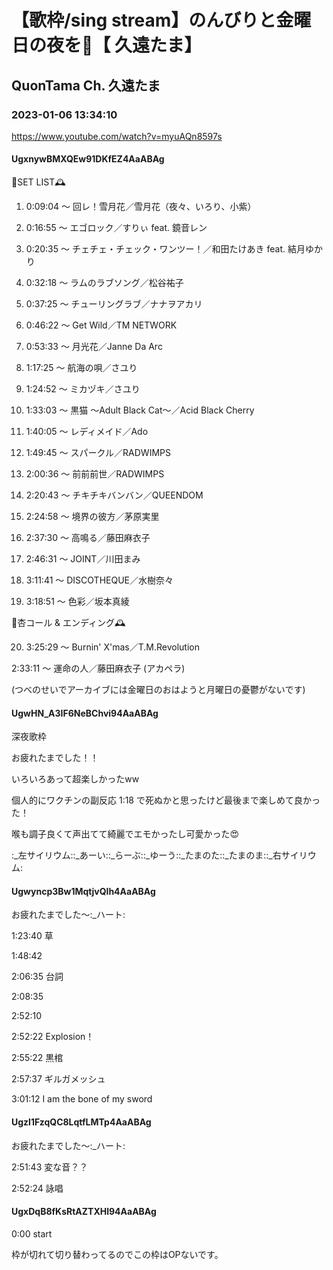 # 【歌枠/sing stream】のんびりと金曜日の夜を🌙【 久遠たま】

## QuonTama Ch. 久遠たま

### 2023-01-06 13:34:10

https://www.youtube.com/watch?v=myuAQn8597s

#### UgxnywBMXQEw91DKfEZ4AaABAg

🥀SET LIST🕰



01. 0:09:04 ～ 回レ！雪月花／雪月花（夜々、いろり、小紫）



02. 0:16:55 ～ エゴロック／すりぃ feat. 鏡音レン



03. 0:20:35 ～ チェチェ・チェック・ワンツー！／和田たけあき feat. 結月ゆかり



04. 0:32:18 ～ ラムのラブソング／松谷祐子



05. 0:37:25 ～ チューリングラブ／ナナヲアカリ



06. 0:46:22 ～ Get Wild／TM NETWORK



07. 0:53:33 ～ 月光花／Janne Da Arc



08. 1:17:25 ～ 航海の唄／さユり



09. 1:24:52 ～ ミカヅキ／さユり



10. 1:33:03 ～ 黒猫 ～Adult Black Cat～／Acid Black Cherry



11. 1:40:05 ～ レディメイド／Ado



12. 1:49:45 ～ スパークル／RADWIMPS



13. 2:00:36 ～ 前前前世／RADWIMPS



14. 2:20:43 ～ チキチキバンバン／QUEENDOM



15. 2:24:58 ～ 境界の彼方／茅原実里



16. 2:37:30 ～ 高鳴る／藤田麻衣子



17. 2:46:31 ～ JOINT／川田まみ



18. 3:11:41 ～ DISCOTHEQUE／水樹奈々



19. 3:18:51 ～ 色彩／坂本真綾



🥀杏コール & エンディング🕰



20. 3:25:29 ～ Burnin' X'mas／T.M.Revolution



2:33:11 ～ 運命の人／藤田麻衣子 (アカペラ)



(つべのせいでアーカイブには金曜日のおはようと月曜日の憂鬱がないです)



#### UgwHN_A3IF6NeBChvi94AaABAg

深夜歌枠

お疲れたまでした！！



いろいろあって超楽しかったww



個人的にワクチンの副反応 1:18 で死ぬかと思ったけど最後まで楽しめて良かった！



喉も調子良くて声出てて綺麗でエモかったし可愛かった😍



:_左サイリウム::_あーい::_らーぶ::_ゆーう::_たまのた::_たまのま::_右サイリウム:



#### Ugwyncp3Bw1MqtjvQlh4AaABAg

お疲れたまでした～:_ハート:



1:23:40 草

1:48:42

2:06:35 台詞

2:08:35

2:52:10

2:52:22 Explosion！

2:55:22 黒棺

2:57:37 ギルガメッシュ

3:01:12 I am the bone of my sword



#### Ugzl1FzqQC8LqtfLMTp4AaABAg

お疲れたまでした～:_ハート:

2:51:43 変な音？？

2:52:24 詠唱



#### UgxDqB8fKsRtAZTXHl94AaABAg

0:00 start

枠が切れて切り替わってるのでこの枠はOPないです。

